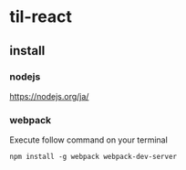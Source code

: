 # til-react

## install

### nodejs

https://nodejs.org/ja/

### webpack

Execute follow command on your terminal

```
npm install -g webpack webpack-dev-server
```
